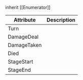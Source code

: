 inherit [[Enumerator]]

| Attribute   | Description |
| ----------- | ----------- |
| Turn        |             |
| DamageDeal  |             |
| DamageTaken |             |
| Died        |             |
| StageStart  |             |
| StageEnd    |             |
